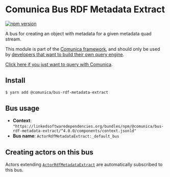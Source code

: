 # Comunica Bus RDF Metadata Extract

[![npm version](https://badge.fury.io/js/%40comunica%2Fbus-rdf-metadata-extract.svg)](https://www.npmjs.com/package/@comunica/bus-rdf-metadata-extract)

A bus for creating an object with metadata for a given metadata quad stream.

This module is part of the [Comunica framework](https://github.com/comunica/comunica),
and should only be used by [developers that want to build their own query engine](https://comunica.dev/docs/modify/).

[Click here if you just want to query with Comunica](https://comunica.dev/docs/query/).

## Install

```bash
$ yarn add @comunica/bus-rdf-metadata-extract
```

## Bus usage

* **Context**: `"https://linkedsoftwaredependencies.org/bundles/npm/@comunica/bus-rdf-metadata-extract/^4.0.0/components/context.jsonld"`
* **Bus name**: `ActorRdfMetadataExtract:_default_bus`

## Creating actors on this bus

Actors extending [`ActorRdfMetadataExtract`](https://comunica.github.io/comunica/classes/_comunica_bus_rdf_metadata_extract.ActorRdfMetadataExtract.html) are automatically subscribed to this bus.
